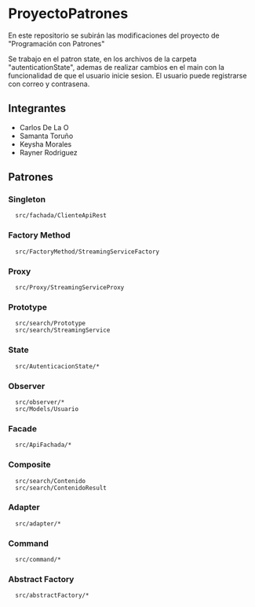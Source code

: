 
# ProyectoPatrones
En este repositorio se subirán las modificaciones del proyecto de "Programación con Patrones"

Se trabajo en el patron state, en los archivos de la carpeta
"autenticationState", ademas de realizar cambios en el main con
la funcionalidad de que el usuario inicie sesion. El usuario puede
registrarse con correo y contrasena.

## Integrantes
- Carlos De La O
- Samanta Toruño
- Keysha Morales
- Rayner Rodriguez

## Patrones

### Singleton

```
  src/fachada/ClienteApiRest
```

### Factory Method

```
  src/FactoryMethod/StreamingServiceFactory
```

### Proxy

```
  src/Proxy/StreamingServiceProxy
```

### Prototype

```
  src/search/Prototype
  src/search/StreamingService
```

### State

```
  src/AutenticacionState/*
```

### Observer

```
  src/observer/*
  src/Models/Usuario
```

### Facade

```
  src/ApiFachada/*
```

### Composite

```
  src/search/Contenido
  src/search/ContenidoResult
```
### Adapter

```
  src/adapter/*
```

### Command

```
  src/command/*
```

### Abstract Factory

```
  src/abstractFactory/*
```